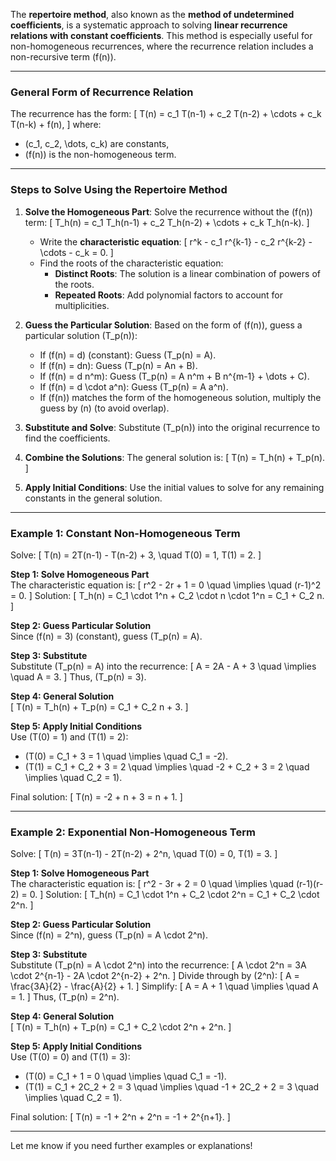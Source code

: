 The **repertoire method**, also known as the **method of undetermined coefficients**, is a systematic approach to solving **linear recurrence relations with constant coefficients**. This method is especially useful for non-homogeneous recurrences, where the recurrence relation includes a non-recursive term \(f(n)\).

---

### **General Form of Recurrence Relation**
The recurrence has the form:
\[
T(n) = c_1 T(n-1) + c_2 T(n-2) + \cdots + c_k T(n-k) + f(n),
\]
where:
- \(c_1, c_2, \dots, c_k\) are constants,
- \(f(n)\) is the non-homogeneous term.

---

### **Steps to Solve Using the Repertoire Method**
1. **Solve the Homogeneous Part**:
   Solve the recurrence without the \(f(n)\) term:
   \[
   T_h(n) = c_1 T_h(n-1) + c_2 T_h(n-2) + \cdots + c_k T_h(n-k).
   \]
   - Write the **characteristic equation**:
     \[
     r^k - c_1 r^{k-1} - c_2 r^{k-2} - \cdots - c_k = 0.
     \]
   - Find the roots of the characteristic equation:
     - **Distinct Roots**: The solution is a linear combination of powers of the roots.
     - **Repeated Roots**: Add polynomial factors to account for multiplicities.

2. **Guess the Particular Solution**:
   Based on the form of \(f(n)\), guess a particular solution \(T_p(n)\):
   - If \(f(n) = d\) (constant): Guess \(T_p(n) = A\).
   - If \(f(n) = dn\): Guess \(T_p(n) = An + B\).
   - If \(f(n) = d n^m\): Guess \(T_p(n) = A n^m + B n^{m-1} + \dots + C\).
   - If \(f(n) = d \cdot a^n\): Guess \(T_p(n) = A a^n\).
   - If \(f(n)\) matches the form of the homogeneous solution, multiply the guess by \(n\) (to avoid overlap).

3. **Substitute and Solve**:
   Substitute \(T_p(n)\) into the original recurrence to find the coefficients.

4. **Combine the Solutions**:
   The general solution is:
   \[
   T(n) = T_h(n) + T_p(n).
   \]

5. **Apply Initial Conditions**:
   Use the initial values to solve for any remaining constants in the general solution.

---

### **Example 1: Constant Non-Homogeneous Term**
Solve:
\[
T(n) = 2T(n-1) - T(n-2) + 3, \quad T(0) = 1, T(1) = 2.
\]

**Step 1: Solve Homogeneous Part**  
The characteristic equation is:
\[
r^2 - 2r + 1 = 0 \quad \implies \quad (r-1)^2 = 0.
\]
Solution:
\[
T_h(n) = C_1 \cdot 1^n + C_2 \cdot n \cdot 1^n = C_1 + C_2 n.
\]

**Step 2: Guess Particular Solution**  
Since \(f(n) = 3\) (constant), guess \(T_p(n) = A\).

**Step 3: Substitute**  
Substitute \(T_p(n) = A\) into the recurrence:
\[
A = 2A - A + 3 \quad \implies \quad A = 3.
\]
Thus, \(T_p(n) = 3\).

**Step 4: General Solution**  
\[
T(n) = T_h(n) + T_p(n) = C_1 + C_2 n + 3.
\]

**Step 5: Apply Initial Conditions**  
Use \(T(0) = 1\) and \(T(1) = 2\):
- \(T(0) = C_1 + 3 = 1 \quad \implies \quad C_1 = -2\).
- \(T(1) = C_1 + C_2 + 3 = 2 \quad \implies \quad -2 + C_2 + 3 = 2 \quad \implies \quad C_2 = 1\).

Final solution:
\[
T(n) = -2 + n + 3 = n + 1.
\]

---

### **Example 2: Exponential Non-Homogeneous Term**
Solve:
\[
T(n) = 3T(n-1) - 2T(n-2) + 2^n, \quad T(0) = 0, T(1) = 3.
\]

**Step 1: Solve Homogeneous Part**  
The characteristic equation is:
\[
r^2 - 3r + 2 = 0 \quad \implies \quad (r-1)(r-2) = 0.
\]
Solution:
\[
T_h(n) = C_1 \cdot 1^n + C_2 \cdot 2^n = C_1 + C_2 \cdot 2^n.
\]

**Step 2: Guess Particular Solution**  
Since \(f(n) = 2^n\), guess \(T_p(n) = A \cdot 2^n\).

**Step 3: Substitute**  
Substitute \(T_p(n) = A \cdot 2^n\) into the recurrence:
\[
A \cdot 2^n = 3A \cdot 2^{n-1} - 2A \cdot 2^{n-2} + 2^n.
\]
Divide through by \(2^n\):
\[
A = \frac{3A}{2} - \frac{A}{2} + 1.
\]
Simplify:
\[
A = A + 1 \quad \implies \quad A = 1.
\]
Thus, \(T_p(n) = 2^n\).

**Step 4: General Solution**  
\[
T(n) = T_h(n) + T_p(n) = C_1 + C_2 \cdot 2^n + 2^n.
\]

**Step 5: Apply Initial Conditions**  
Use \(T(0) = 0\) and \(T(1) = 3\):
- \(T(0) = C_1 + 1 = 0 \quad \implies \quad C_1 = -1\).
- \(T(1) = C_1 + 2C_2 + 2 = 3 \quad \implies \quad -1 + 2C_2 + 2 = 3 \quad \implies \quad C_2 = 1\).

Final solution:
\[
T(n) = -1 + 2^n + 2^n = -1 + 2^{n+1}.
\]

---

Let me know if you need further examples or explanations!
